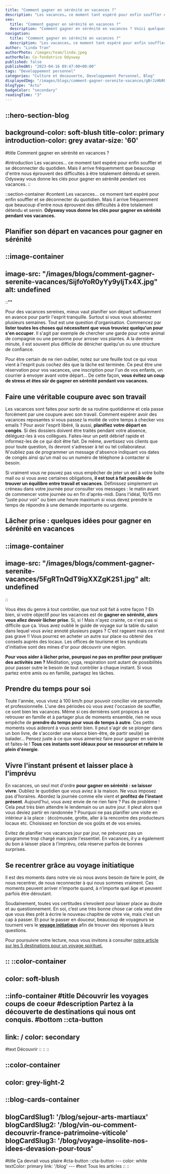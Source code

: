 ```yaml
---
title: "Comment gagner en sérénité en vacances ?"
description: "Les vacances… ce moment tant espéré pour enfin souffler et se déconnecter du quotidien. Mais il arrive fréquemment que beaucoup d'entre nous éprouvent des difficultés à être totalement détendu et serein. Odysway vous donne les clés pour gagner en sérénité pendant vos vacances."
seo:
  title: "Comment gagner en sérénité en vacances ?"
  description: "Comment gagner en sérénité en vacances ? Voici quelques pistes pour faire de votre prochain voyage une expérience ressourçante."
navigation:
  title: "Comment gagner en sérénité en vacances ?"
  description: "Les vacances… ce moment tant espéré pour enfin souffler et se déconnecter du quotidien. Mais il arrive fréquemment que beaucoup d'entre nous éprouvent des difficultés à être totalement détendu et serein. Odysway vous donne les clés pour gagner en sérénité pendant vos vacances."
author: "Linda Tran"
authorPhoto: /images/team/linda.jpeg
authorRole: Co-fondatrice Odysway
published: false
publishedAt: "2023-04-16 09:47:00+00:00"
tags: "Developpement personnel"
categories: "Culture et decouverte, Developpement Personnel, Blog"
displayedImg: "/images/blogs/comment-gagner-serenite-vacances/gBrJzHbRFuGhmkAAjgAa.jpg"
blogType: "Actu"
badgeColor: "secondary"
readingTime: "3"
---
```


::hero-section-blog
---
background-color: soft-blush
title-color: primary
introduction-color: grey
avatar-size: '60'
---
#title
Comment gagner en sérénité en vacances ?

#introduction
Les vacances… ce moment tant espéré pour enfin souffler et se déconnecter du quotidien. Mais il arrive fréquemment que beaucoup d'entre nous éprouvent des difficultés à être totalement détendu et serein. Odysway vous donne les clés pour gagner en sérénité pendant vos vacances.
::

::section-container
#content
Les vacances… ce moment tant espéré pour enfin souffler et se déconnecter du quotidien. Mais il arrive fréquemment que beaucoup d'entre nous éprouvent des difficultés à être totalement détendu et serein. **Odysway vous donne les clés pour gagner en sérénité pendant vos vacances.**

## Planifier son départ en vacances pour gagner en sérénité

::image-container
---
image-src: "/images/blogs/comment-gagner-serenite-vacances/SijfoYoR0yYy9yljTx4X.jpg"
alt: undefined
---
::**

Pour des vacances sereines, mieux vaut planifier son départ suffisamment en avance pour partir l'esprit tranquille. Surtout si vous vous absentez plusieurs semaines. Tout est une question d'organisation. Commencez par **lister toutes les choses qui nécessitent que vous trouviez quelqu'un pour s'en occuper**. Il s'agit par exemple de chercher une garde pour votre animal de compagnie ou une personne pour arroser vos plantes. A la dernière minute, il est souvent plus difficile de dénicher quelqu'un ou une structure de confiance.

Pour être certain de ne rien oublier, notez sur une feuille tout ce qui vous vient à l'esprit puis cochez dès que la tâche est terminée. Ce peut être une réservation pour vos vacances, une inscription pour l'un de vos enfants, un courrier à envoyer avant votre départ… De cette façon, **vous évitez un coup de stress et êtes sûr de gagner en sérénité pendant vos vacances.**

## Faire une véritable coupure avec son travail

Les vacances sont faites pour sortir de sa routine quotidienne et cela passe forcément par une coupure avec son travail. Comment espérer avoir des vacances reposantes si vous passez la moitié de votre temps à checker vos emails ? Pour avoir l'esprit libéré, là aussi, **planifiez votre départ en congés**. Si des dossiers doivent être traités pendant votre absence, déléguez-les à vos collègues. Faites-leur un petit débrief rapide et informez-les de ce qui doit être fait. De même, avertissez vos clients que pour toute question, ils devront s'adresser à tel ou tel collaborateur. N'oubliez pas de programmer un message d'absence indiquant vos dates de congés ainsi qu'un mail ou un numéro de téléphone à contacter si besoin.

Si vraiment vous ne pouvez pas vous empêcher de jeter un œil à votre boîte mail ou si vous avez certaines obligations, **il est tout à fait possible de trouver un équilibre entre travail et vacances**. Définissez simplement un créneau dans votre journée pour consulter vos messages : le matin avant de commencer votre journée ou en fin d'après-midi. Dans l'idéal, 10/15 mn "juste pour voir" ou bien une heure maximum si vous devez prendre le temps de répondre à une demande importante ou urgente.

## Lâcher prise : quelques idées pour gagner en sérénité en vacances

::image-container
---
image-src: "/images/blogs/comment-gagner-serenite-vacances/5FgRTnQdT9igXXZgK2S1.jpg"
alt: undefined
---
::

Vous êtes du genre à tout contrôler, que tout soit fait à votre façon ? Eh bien, si votre objectif pour les vacances est de **gagner en sérénité, alors vous allez devoir lâcher prise**. Si, si ! Mais n'ayez crainte, ce n'est pas si difficile que ça. Vous avez oublié le guide de voyage sur la table du salon dans lequel vous aviez annoté plusieurs pages ? C'est rageant mais ce n'est pas grave !! Vous pourrez en acheter un autre sur place ou obtenir des conseils auprès des locaux. Les offices de tourisme et les syndicats d'initiative sont des mines d'or pour découvrir une région.

**Pour vous aider à lâcher prise, pourquoi ne pas en profiter pour pratiquer des activités zen ?** Méditation, yoga, respiration sont autant de possibilités pour passer outre le besoin de tout contrôler à chaque instant. Si vous partez entre amis ou en famille, partagez les tâches.

## Prendre du temps pour soi

Toute l'année, vous vivez à 100 km/h pour pouvoir concilier vie personnelle et professionnelle. L'une des périodes où vous avez l'occasion de souffler, ce sont bien les vacances. Même si ces dernières sont propices à se retrouver en famille et à partager plus de moments ensemble, rien ne vous empêche de **prendre du temps pour vous de temps à autre**. Ces petits moments vous aideront à vous sentir bien. Il peut s'agir de se plonger dans un bon livre, de s'accorder une séance bien-être, de partir seul(e) se balader… Pensez juste à ce que vous aimeriez faire pour gagner en sérénité et faites-le ! **Tous ces instants sont idéaux pour se ressourcer et refaire le plein d'énergie**.

## Vivre l'instant présent et laisser place à l'imprévu

En vacances, un seul mot d'ordre **pour gagner en sérénité : se laisser vivre**. Oubliez le quotidien que vous aviez à la maison. Ne vous imposez pas d'horaires. Abordez la journée comme elle vient et **profitez de l'instant présent**. Aujourd'hui, vous avez envie de ne rien faire ? Pas de problème ! Cela peut très bien attendre le lendemain ou un autre jour. Il pleut alors que vous deviez partir en randonnée ? Pourquoi ne pas planifier une visite en intérieur à la place : (éco)musée, grotte, aller à la rencontre des producteurs locaux etc. Choisissez en fonction de vos goûts et de vos envies.

Evitez de planifier vos vacances jour par jour, ne prévoyez pas un programme trop chargé mais juste l'essentiel. En vacances, il y a également du bon à laisser place à l'imprévu, cela réserve parfois de bonnes surprises.  

## Se recentrer grâce au voyage initiatique

Il est des moments dans notre vie où nous avons besoin de faire le point, de nous recentrer, de nous reconnecter à qui nous sommes vraiment. Ces moments peuvent arriver n’importe quand, à n’importe quel âge et peuvent parfois être déroutant.

Soudainement, toutes vos certitudes s’envolent pour laisser place au doute et au questionnement. En soi, c’est une très bonne chose car cela veut dire que vous êtes prêt à écrire le nouveau chapitre de votre vie, mais c'est un cap à passer. Et pour le passer en douceur, beaucoup de voyageurs se tournent vers le [**voyage initiatique**](https://odysway.com/thematiques/voyage-initiatique) afin de trouver des réponses à leurs questions.

[](https://odysway.com/voyages/yoga-trek-himalaya?utm_source=article&utm_medium=blog&utm_campaign=gagner+s%C3%A9r%C3%A9nit%C3%A9+vacances)

Pour poursuivre votre lecture, nous vous invitons à consulter [notre article sur les 5 destinations pour un voyage spirituel.](https://odysway.com/top-5-destinations-voyage-spirituel)

[](https://odysway.com/voyages/immersion-steppes-kirghizistan?utm_source=Blog&utm_medium=SEO&utm_campaign=ou_partir_pour_voyage_en_immersion_totale)
::
::color-container
---
color: soft-blush
---
  ::info-container
  #title
  Découvrir les voyages coups de coeur
  #description
  Partez à la découverte de destinations qui nous ont conquis.
  #bottom
  ::cta-button
  ---
  link: /
  color: secondary
  ---
  #text
  Découvrir
  ::
  ::
::

::color-container
---
color: grey-light-2
---
  ::blog-cards-container
  ---
  blogCardSlug1: '/blog/sejour-arts-martiaux' 
  blogCardSlug2: '/blog/vin-ou-comment-decouvrir-france-patrimoine-viticole' 
  blogCardSlug3: '/blog/voyage-insolite-nos-idees-devasion-pour-tous' 
  ---
  #title
  Ça devrait vous plaire
  #cta-button
    ::cta-button
    ---
    color: white
    textColor: primary
    link: '/blog'
    ---
    #text
    Tous les  articles
    ::
  ::
